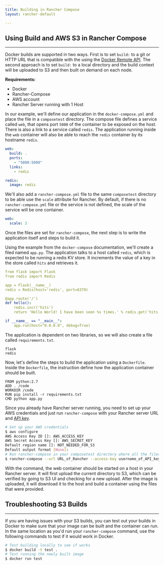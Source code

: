 ```yaml
---
title: Building in Rancher Compose
layout: rancher-default

---
```


## Using Build and AWS S3 in Rancher Compose
---

Docker builds are supported in two ways.  First is to set `build:` to a git or HTTP URL that is compatible with the using the [Docker Remote API](https://docs.docker.com/reference/api/docker_remote_api_v1.18/#build-image-from-a-dockerfile). The second approach is to set `build:` to a local directory and the build context will be uploaded to S3 and then built on demand on each node.

**Requirements:**

* Docker
* Rancher-Compose
* AWS account
* Rancher Server running with 1 Host

In our example, we'll define our application in the `docker-compose.yml` and place the file in a `composetest` directory. The compose file defines a service called `web`, that opens port `5000` of the container to be exposed on the host. There is also a link to a service called `redis`. The application running inside the `web` container will also be able to reach the `redis` container by its hostname `redis`. 

```yaml
web:
  build: .
  ports: 
    - "5000:5000"
  links:
    - redis

redis:
  image: redis
```

We'll also add a `rancher-compose.yml` file to the same `composetest` directory to be able use the `scale` attribute for Rancher. By default, if there is no `rancher-compose.yml` file or the service is not defined, the scale of the service will be one container.

```yaml
web:
  scale: 3
```

Once the files are set for `rancher-compose`, the next step is to write the application itself and steps to build it. 

Using the example from the `docker-compose` documentation, we'll create a filed named `app.py`. The application talks to a host called `redis`, which is expected to be running a redis KV store. It increments the value of a key in the store called `hits` and retrieves it. 

```yaml
from flask import Flask
from redis import Redis

app = Flask(__name__)
redis = Redis(host='redis', port=6379)

@app.route('/')
def hello():
    redis.incr('hits')
    return 'Hello World! I have been seen %s times.' % redis.get('hits')

if __name__ == "__main__":
    app.run(host="0.0.0.0", debug=True)
```

The application is dependent on two libraries, so we will also create a file called `requirements.txt`.

```
flask
redis
```

Now, let's define the steps to build the application using a `Dockerfile`. Inside the `Dockerfile`, the instruction define how the application container should be built. 

```
FROM python:2.7
ADD . /code
WORKDIR /code
RUN pip install -r requirements.txt
CMD python app.py
```

Since you already have Rancher server running, you need to set up your AWS credentials and just run `rancher-compose` with your Rancher server URL and [API key]({{site.baseurl}}/rancher/configuration/api-keys/).

```bash
# Set up your AWS credentials
$ aws configure
AWS Access Key ID []: AWS_ACCESS_KEY
AWS Secret Access Key []: AWS_SECRET_KEY
Default region name []: NOT_NEEDED_FOR_S3
Default output format [None]:
# Run rancher-compose in your composetest directory where all the files are created
$ rancher-compose --url URL_of_Rancher --access-key username_of_API_key --secret-key password_of_API_key up
```

With the command, the web container should be started on a host in your Rancher server. It will first upload the current directory to S3, which can be verified by going to S3 UI and checking for a new upload. After the image is uploaded, it will download it to the host and build a container using the files that were provided. 

## Troubleshooting S3 Builds
---

If you are having issues with your S3 builds, you can test out your builds in Docker to make sure that your image can be built and the container can run. In the same location as you'd run your `rancher-compose` command, use the following commands to test if it would work in Docker.

```bash
# Test building locally to see if works
$ docker build -t test .
# Test running the newly built image
$ docker run test
```


